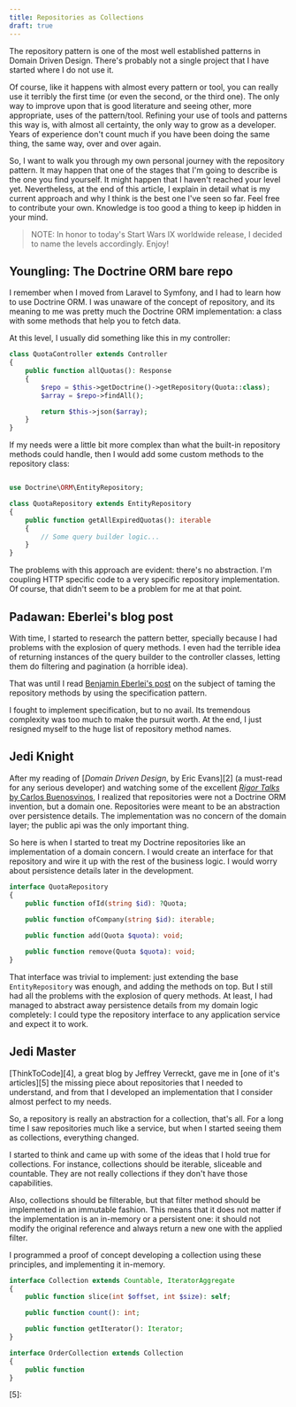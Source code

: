 ```yaml
---
title: Repositories as Collections
draft: true
---
```


The repository pattern is one of the most well established patterns in Domain Driven Design. There's probably not a single project that I have started where I do not use it. 

Of course, like it happens with almost every pattern or tool, you can really use it terribly the first time (or even the second, or the third one). The only way to improve upon that is good literature and seeing other, more appropriate, uses of the pattern/tool. Refining your use of tools and patterns this way is, with almost all certainty, the only way to grow as a developer. Years of experience don't count much if you have been doing the same thing, the same way, over and over again.

So, I want to walk you through my own personal journey with the repository pattern. It may happen that one of the stages that I'm going to describe is the one you find yourself. It might happen that I haven't reached your level yet. Nevertheless, at the end of this article, I explain in detail what is my current approach and why I think is the best one I've seen so far. Feel free to contribute your own. Knowledge is too good a thing to keep ip hidden in your mind.

> NOTE: In honor to today's Start Wars IX worldwide release, I decided to name the levels accordingly. Enjoy!

## Youngling: The Doctrine ORM bare repo

I remember when I moved from Laravel to Symfony, and I had to learn how to use Doctrine ORM. I was unaware of the concept of repository, and its meaning to me was pretty much the Doctrine ORM implementation: a class with some methods that help you to fetch data.

At this level, I usually did something like this in my controller:

```php
class QuotaController extends Controller
{
    public function allQuotas(): Response
    {
        $repo = $this->getDoctrine()->getRepository(Quota::class);
        $array = $repo->findAll();

        return $this->json($array);
    }
}
```

If my needs were a little bit more complex than what the built-in repository methods could handle, then I would add some custom methods to the repository class:

```php

use Doctrine\ORM\EntityRepository;

class QuotaRepository extends EntityRepository
{
    public function getAllExpiredQuotas(): iterable
    {
        // Some query builder logic...
    }   
}
```

The problems with this approach are evident: there's no abstraction. I'm coupling HTTP specific code to a very specific repository implementation. Of course, that didn't seem to be a problem for me at that point.

## Padawan: Eberlei's blog post

With time, I started to research the pattern better, specially because I had problems with the explosion of query methods. I even had the terrible idea of returning instances of the query builder to the controller classes, letting them do filtering and pagination (a horrible idea). 

That was until I read [Benjamin Eberlei's post][1] on the subject of taming the repository methods by using the specification pattern.

I fought to implement specification, but to no avail. Its tremendous complexity was too much to make the pursuit worth. At the end, I just resigned myself to the huge list of repository method names.

## Jedi Knight

After my reading of [*Domain Driven Design*, by Eric Evans][2] (a must-read for any serious developer) and watching some of the excellent [*Rigor Talks* by Carlos Buenosvinos][3], I realized that repositories were not a Doctrine ORM invention, but a domain one. Repositories were meant to be an abstraction over persistence details. The implementation was no concern of the domain layer; the public api was the only important thing.

So here is when I started to treat my Doctrine repositories like an implementation of a domain concern. I would create an interface for that repository and wire it up with the rest of the business logic. I would worry about persistence details later in the development.

```php
interface QuotaRepository
{
    public function ofId(string $id): ?Quota;
    
    public function ofCompany(string $id): iterable;

    public function add(Quota $quota): void;

    public function remove(Quota $quota): void;
}
```

That interface was trivial to implement: just extending the base `EntityRepository` was enough, and adding the methods on top. But I still had all the problems with the explosion of query methods. At least, I had managed to abstract away persistence details from my domain logic completely: I could type the repository interface to any application service and expect it to work.

## Jedi Master

[ThinkToCode][4], a great blog by Jeffrey Verreckt, gave me in [one of it's articles][5] the missing piece about repositories that I needed to understand, and from that I developed an implementation that I consider almost perfect to my needs.

So, a repository is really an abstraction for a collection, that's all. For a long time I saw repositories much like a service, but when I started seeing them as collections, everything changed.

I started to think and came up with some of the ideas that I hold true for collections. For instance, collections should be iterable, sliceable and countable. They are not really collections if they don't have those capabilities.

Also, collections should be filterable, but that filter method should be implemented in an immutable fashion. This means that it does not matter if the implementation is an in-memory or a persistent one: it should not modify the original reference and always return a new one with the applied filter.

I programmed a proof of concept developing a collection using these principles, and implementing it in-memory.

```php
interface Collection extends Countable, IteratorAggregate
{
    public function slice(int $offset, int $size): self;

    public function count(): int;

    public function getIterator(): Iterator;
}

interface OrderCollection extends Collection
{
    public function  
}

```
 

[1]:
[2]: 
[3]:
[4]:
[5]: